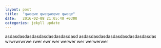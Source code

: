 ```yaml
---
layout: post
title:  "qweqwe qweqweqwe qweqe"
date:   2016-02-08 21:05:40 +0300
categories: jekyll update
---
```

asdasdasdasdasdasdasdasdasdasd
asdasdasdasdasdasdasdasdasdasdas
wrwrwrwrwe rwer ewr wer werwer wer werwerwer
